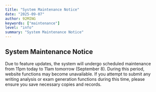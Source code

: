 ```yaml
---
title: "System Maintenance Notice"
date: "2025-09-07"
author: 92MING
keywords: ["maintenance"]
level: "info"
summary: "System Maintenance Notice"
---
```


## System Maintenance Notice
Due to feature updates, the system will undergo scheduled maintenance from 11pm today to 11am tomorrow (September 8). During this period, website functions may become unavailable.
If you attempt to submit any writing analysis or exam generation functions during this time, please ensure you save necessary copies and records.
